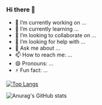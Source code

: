 ### Hi there 👋


- 🔭 I’m currently working on ...
- 🌱 I’m currently learning ...
- 👯 I’m looking to collaborate on ...
- 🤔 I’m looking for help with ...
- 💬 Ask me about ...
- 📫 How to reach me: ...
- 😄 Pronouns: ...
- ⚡ Fun fact: ...


[![Top Langs](https://github-readme-stats.vercel.app/api/top-langs/?username=saltcoffee)](https://github.com/saltcoffee/github-readme-stats)

![Anurag's GitHub stats](https://github-readme-stats.vercel.app/api?username=saltcoffee&show_icons=true)
